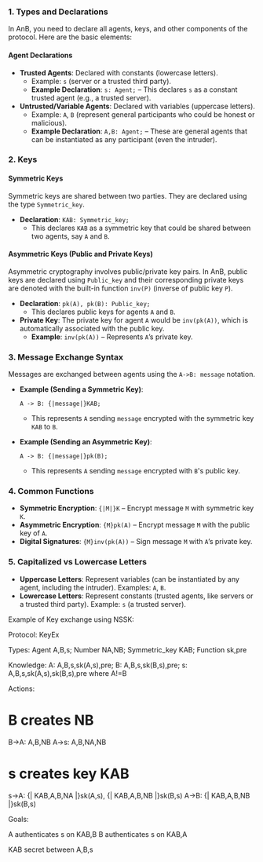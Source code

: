 
### 1. **Types and Declarations**
In AnB, you need to declare all agents, keys, and other components of the protocol. Here are the basic elements:

#### **Agent Declarations**
- **Trusted Agents**: Declared with constants (lowercase letters).
  - Example: `s` (server or a trusted third party).
  - **Example Declaration**: `s: Agent;` – This declares `s` as a constant trusted agent (e.g., a trusted server).
- **Untrusted/Variable Agents**: Declared with variables (uppercase letters).
  - Example: `A`, `B` (represent general participants who could be honest or malicious).
  - **Example Declaration**: `A,B: Agent;` – These are general agents that can be instantiated as any participant (even the intruder).

### 2. **Keys**
#### **Symmetric Keys**
Symmetric keys are shared between two parties. They are declared using the type `Symmetric_key`.

- **Declaration**: `KAB: Symmetric_key;`
  - This declares `KAB` as a symmetric key that could be shared between two agents, say `A` and `B`.

#### **Asymmetric Keys (Public and Private Keys)**
Asymmetric cryptography involves public/private key pairs. In AnB, public keys are declared using `Public_key` and their corresponding private keys are denoted with the built-in function `inv(P)` (inverse of public key `P`).

- **Declaration**: `pk(A), pk(B): Public_key;`
  - This declares public keys for agents `A` and `B`.
- **Private Key**: The private key for agent `A` would be `inv(pk(A))`, which is automatically associated with the public key.
  - **Example**: `inv(pk(A))` – Represents `A`’s private key.

### 3. **Message Exchange Syntax**
Messages are exchanged between agents using the `A->B: message` notation.

- **Example (Sending a Symmetric Key)**:
  ```AnB
  A -> B: {|message|}KAB;
  ```
  - This represents `A` sending `message` encrypted with the symmetric key `KAB` to `B`.

- **Example (Sending an Asymmetric Key)**:
  ```AnB
  A -> B: {|message|}pk(B);
  ```
  - This represents `A` sending `message` encrypted with `B`'s public key.

### 4. **Common Functions**
- **Symmetric Encryption**: `{|M|}K` – Encrypt message `M` with symmetric key `K`.
- **Asymmetric Encryption**: `{M}pk(A)` – Encrypt message `M` with the public key of `A`.
- **Digital Signatures**: `{M}inv(pk(A))` – Sign message `M` with `A`’s private key.

### 5. **Capitalized vs Lowercase Letters**
- **Uppercase Letters**: Represent variables (can be instantiated by any agent, including the intruder). Examples: `A`, `B`.
- **Lowercase Letters**: Represent constants (trusted agents, like servers or a trusted third party). Example: `s` (a trusted server).

Example of Key exchange using NSSK:

Protocol: KeyEx

Types:
  Agent A,B,s;
  Number NA,NB;
  Symmetric_key KAB;
  Function sk,pre

Knowledge:
  A: A,B,s,sk(A,s),pre;
  B: A,B,s,sk(B,s),pre;
  s: A,B,s,sk(A,s),sk(B,s),pre
  where A!=B

Actions:

# B creates NB
B->A: A,B,NB
A->s: A,B,NA,NB
# s creates key KAB
s->A: {| KAB,A,B,NA |}sk(A,s), {| KAB,A,B,NB |}sk(B,s)
A->B: {| KAB,A,B,NB |}sk(B,s)
 
Goals: 

A authenticates s on KAB,B
B authenticates s on KAB,A

KAB secret between A,B,s

